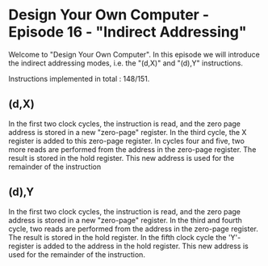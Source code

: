 # Design Your Own Computer - Episode 16 - "Indirect Addressing"

Welcome to "Design Your Own Computer".  In this episode we will introduce the
indirect addressing modes, i.e. the "(d,X)" and "(d),Y" instructions.

Instructions implemented in total : 148/151.

## (d,X)
In the first two clock cycles, the instruction is read, and the zero page address
is stored in a new "zero-page" register. In the third cycle, the X register
is added to this zero-page register.
In cycles four and five, two more reads are performed from the address in the
zero-page register. The result is stored in the hold register. This new
address is used for the remainder of the instruction

## (d),Y
In the first two clock cycles, the instruction is read, and the zero page
address is stored in a new "zero-page" register.  In the third and fourth
cycle, two reads are performed from the address in the zero-page register.  The
result is stored in the hold register.  In the fifth clock cycle the
'Y'-register is added to the address in the hold register.  This new address is
used for the remainder of the instruction.

